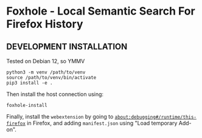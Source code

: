 # Foxhole - Local Semantic Search For Firefox History

## DEVELOPMENT INSTALLATION

Tested on Debian 12, so YMMV

```
python3 -m venv /path/to/venv
source /path/to/venv/bin/activate
pip3 install -e .
```

Then install the host connection using:

```
foxhole-install
```

Finally, install the `webextension` by going to
[`about:debugging#/runtime/this-firefox`](about:debugging#/runtime/this-firefox)
in Firefox, and adding `manifest.json` using "Load temporary Add-on".
